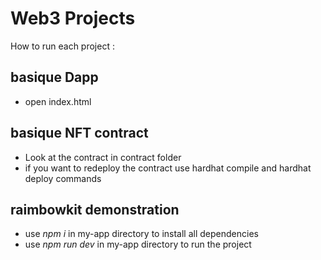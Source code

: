 # Web3 Projects

How to run each project :

## basique Dapp

- open index.html

## basique NFT contract

- Look at the contract in contract folder
- if you want to redeploy the contract use hardhat compile and hardhat deploy commands

## raimbowkit demonstration

- use _npm i_ in my-app directory to install all dependencies
- use _npm run dev_ in my-app directory to run the project

